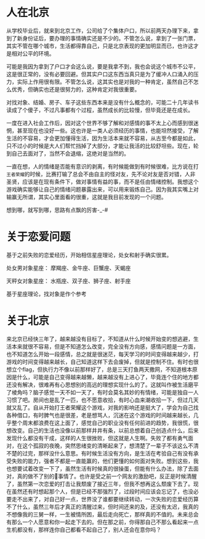 # 人在北京

从学校毕业后，就来到北京工作，公司给了个集体户口，所以前两天办理下来，拿到了新身份证后，要办理的事情确实还是不少的。不管怎么说，拿到了一张门票，其实不管在哪个城市，生活都得靠自己，只是北京表现的更加明显而已，也许这才是相对公平的环境。

可能是我因为拿到了户口才会这么说，要是我拿不到，我也会说这个城市不公平，这是很正常的，没有必要回避。但其实户口这东西当真只是为了缓冲人口涌入的压力，实际上作用很有限。不管怎么说，这其实也是对我的一种肯定，虽然自己不怎么优秀，但确实也还是很努力的，这种肯定对我很重要。

对找对象、结婚、房子、车子这些东西本来是没有什么概念的，可能二十几年读书读成了个傻子，不过凡事都有个过程，虽然成长的比较慢，但毕竟还是在成长。

一度在进入社会工作后，因对这个世界不够了解和对感情的事不太上心而感到很迷惘，甚至现在也没好一些。这也许是一类人必须经历的事情，也能坦然接受，了解生活的不容易，才会更加懂得生活，因为生活本来就不容易，从古至今都是如此，只不过小的时候是大人们帮忙挡掉了大部分，才能让我活的比较舒坦些。现在，轮到自己去面对了，当然不会退缩，这绝对是当然的。

一直在想，人的情绪是否能有意识的剥离，有时候能做到有时候很难，比方说在打`王者荣耀`的时候，比赛打输了总会不由自主的怪对友，先不论对友是否对错，人非圣贤，应该是在现有条件下，做对事情有益的事，而不是任由情绪控制。我想这个游戏确实能够让自己的情绪问题暴露出来，可以用来锻炼自己。因为我其实嘴上对输赢无所谓，其实心里面看的很重，这就是我目前发现的一个问题。

想到哪，就写到哪，思路有点飘的厉害-_-#

# 关于恋爱问题

基于之前失败的恋爱经历，开始相信星座理论，处女和射手确实很累。

处女男对象星座： 摩羯座、金牛座、巨蟹座、天蝎座

天秤女对象星座： 水瓶座、双子座、狮子座、射手座

基于星座理论，找对象是作个参考


# 关于北京

来北京已经快三年了，越来越没有目标了，不知道从什么时候开始变的想逃避，生活本来就很不容易，但是不知道怎么改变，完全没有方向感，感情问题是一方面，也不知道怎么开始一段感情，总之就是很迷茫，每天学习的时间变得越来越少，打游戏的时间变得越来越长，自己知道这样下去会废掉，但就是控制不住。有时也很想立个flag，但执行力不像以前那样好了，总是三天打鱼两天撒网，不知道根本原因是什么，可能是自己变得越来越懒，越来越没有上进心了，毕竟连个住的地方都还没有解决，很难再有心思想别的高远的理想实现什么的了。这就叫作被生活磨平了棱角吗？脑子感觉一天不如一天了，有时会莫名其妙的有情绪，可能是独自一人习惯了吧。房间也是乱了一匹，也不愿意收拾，有时心血来潮收拾一下，但过几天就又乱了。自从开始打王者荣耀这个游戏，对我的影响还是挺大了，学会为自己找各种借口，有时脾气也是很差，老是想骂人，沉迷在这个游戏的时间越来越长，几乎整个周末都浪费在这上面了，感觉自己的职业没有任何前进的趋势，我很慌，很想改变。自己的生活也没像以前那样井井有条，以前总想着自己创造点什么，后来发现什么都没有干成，这样的人生很挫败，但这就是人生啊。失败了都有勇气面对，在这个孤寂的夜晚，突然思绪变的清晰起来了，想清楚了一辈子不该这么不清不楚的过完，那样没什么意思。有时候生活没有方向，是生活在考验自己有没有承受失败的能力，强者不都是一直能赢的，他们更懂的如何面对失败。想到这些，我也想要试着改变一下了，虽然生活有时候真的很操蛋，但能有什么办法，除了去面对，真的做不了别的事情了。也许是受之前一个网友的激励吧，反正是时候清醒了，虽然第一次恋爱的打击让我颓废了接近三年，但我不想再这么颓废下去了。现在虽然还有时想起那个人，但是已经不那强烈了，过段时间应该会忘记了，也没必要走不出来了，对自己好一点，世界没了谁都要继续转动，一次失败的恋爱经历算不了什么，虽然三年后才真正的清醒过来，但时间还来的及，还没有太迟，我真的不想像我的三舅一样，一生被情所困，最后走向死亡，那样真的不值的。未来总会有那么一个人愿意和你一起走下去的。但在那之前，你得那自己不那么看起来一点生机都没有，那样连你自己都看不起自己了，别人还会在意你吗？


